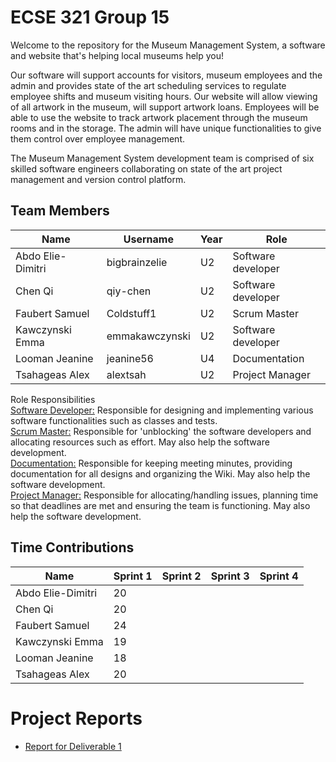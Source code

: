 # ECSE 321 Group 15 

Welcome to the repository for the Museum Management System, a software and website that's helping local museums help you! 

Our software will support accounts for visitors, museum employees and the admin and provides state of the art scheduling services to regulate employee shifts and museum visiting hours. Our website will allow viewing of all artwork in the museum, will support artwork loans. Employees will be able to use the website to track artwork placement through the museum rooms and in the storage. The admin will have unique functionalities to give them control over employee management.

The Museum Management System development team is comprised of six skilled software engineers collaborating on state of the art project management and version control platform.

## Team Members 
| Name | Username | Year | Role |
| ------------- | --- | --- | --- |
| Abdo Elie-Dimitri | bigbrainzelie | U2 | Software developer |
| Chen Qi  | qiy-chen  | U2 | Software developer |
| Faubert Samuel  | Coldstuff1 | U2 | Scrum Master |
| Kawczynski Emma  | emmakawczynski | U2 | Software developer |
| Looman Jeanine  | jeanine56 | U4 | Documentation |
| Tsahageas Alex  | alextsah | U2 | Project Manager |

Role Responsibilities<br />
<ins>Software Developer:</ins> Responsible for designing and implementing various software functionalities such as classes and tests.<br />
<ins>Scrum Master:</ins> Responsible for 'unblocking' the software developers and allocating resources such as effort. May also help the software development.<br />
<ins>Documentation:</ins> Responsible for keeping meeting minutes, providing documentation for all designs and organizing the Wiki. May also help the software development.<br />
<ins>Project Manager:</ins> Responsible for allocating/handling issues, planning time so that deadlines are met and ensuring the team is functioning. May also help the software development.<br />

## Time Contributions
| Name  | Sprint 1 | Sprint 2 | Sprint 3 | Sprint 4 |
| ------------- | --- | --- | --- | --- |
| Abdo Elie-Dimitri  | 20 |  |  |  |
| Chen Qi  | 20 |  |  |  |
| Faubert Samuel  | 24 |  |  |  |
| Kawczynski Emma  | 19 |  |  |  |
| Looman Jeanine  | 18 |  |  |  |
| Tsahageas Alex | 20 |  |  |  |

# Project Reports

- [Report for Deliverable 1](https://github.com/McGill-ECSE321-Fall2022/project-group-15/wiki/Deliverable-1-Report)
